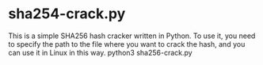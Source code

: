 # sha254-crack.py

This is a simple SHA256 hash cracker written in Python. 
To use it, you need to specify the path to the file where you want to crack the hash, and you can use it in Linux in this way.
python3 sha256-crack.py <hash>
